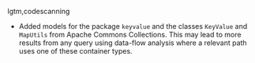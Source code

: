 lgtm,codescanning
* Added models for  the package `keyvalue` and the classes `KeyValue` and `MapUtils` from Apache Commons Collections. This may lead to more results from any query using data-flow analysis where a relevant path uses one of these container types.
